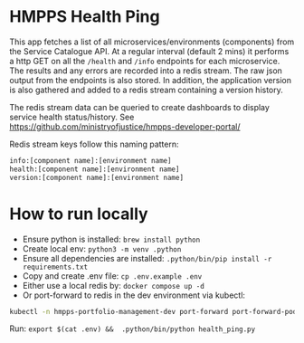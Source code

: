 # HMPPS Health Ping

This app fetches a list of all microservices/environments (components) from the Service Catalogue API. At a regular interval (default 2 mins) it performs a http GET on all the `/health` and `/info` endpoints for each microservice. The results and any errors are recorded into a redis stream. The raw json output from the endpoints is also stored. In addition, the application version is also gathered and added to a redis stream containing a version history.

The redis stream data can be queried to create dashboards to display service health status/history. See https://github.com/ministryofjustice/hmpps-developer-portal/

Redis stream keys follow this naming pattern:

```sh
info:[component name]:[environment name]
health:[component name]:[environment name]
version:[component name]:[environment name]
```

# How to run locally

- Ensure python is installed: `brew install python`
- Create local env: `python3 -m venv .python`
- Ensure all dependencies are installed: `.python/bin/pip install -r requirements.txt`  
- Copy and create .env file: `cp .env.example .env`
- Either use a local redis by: `docker compose up -d`
- Or port-forward to redis in the dev environment via kubectl:
```sh
kubectl -n hmpps-portfolio-management-dev port-forward port-forward-pod 6379:6379
```

Run: `export $(cat .env) &&  .python/bin/python health_ping.py`

